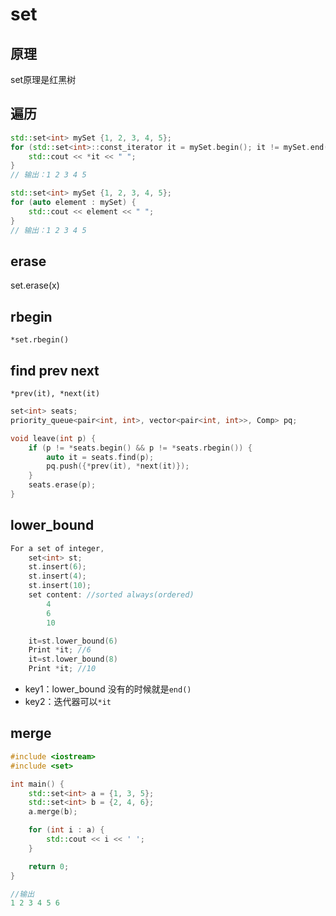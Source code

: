 # set

## 原理
set原理是红黑树

## 遍历
```c++
std::set<int> mySet {1, 2, 3, 4, 5};
for (std::set<int>::const_iterator it = mySet.begin(); it != mySet.end(); ++it) {
    std::cout << *it << " ";
}
// 输出：1 2 3 4 5
```
```c++
std::set<int> mySet {1, 2, 3, 4, 5};
for (auto element : mySet) {
    std::cout << element << " ";
}
// 输出：1 2 3 4 5

```

## erase
set.erase(x)

## rbegin
`*set.rbegin()`

## find prev next
`*prev(it), *next(it)`

```cpp
set<int> seats;
priority_queue<pair<int, int>, vector<pair<int, int>>, Comp> pq;

void leave(int p) {
    if (p != *seats.begin() && p != *seats.rbegin()) {
        auto it = seats.find(p);
        pq.push({*prev(it), *next(it)});
    }
    seats.erase(p);
}
```

## lower_bound
```cpp
For a set of integer,
    set<int> st;
    st.insert(6);
    st.insert(4);
    st.insert(10);
    set content: //sorted always(ordered)
        4
        6
        10

    it=st.lower_bound(6)
    Print *it; //6
    it=st.lower_bound(8)
    Print *it; //10
```

* key1：lower_bound 没有的时候就是`end()`
* key2：迭代器可以`*it`

## merge
```c++
#include <iostream>
#include <set>

int main() {
    std::set<int> a = {1, 3, 5};
    std::set<int> b = {2, 4, 6};
    a.merge(b);

    for (int i : a) {
        std::cout << i << ' ';
    }

    return 0;
}

//输出
1 2 3 4 5 6
```